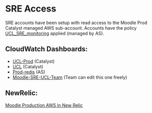 # SRE Access

SRE accounts have been setup with read access to the Moodle Prod Catalyst managed AWS sub-account. Accounts have the policy [UCL\_SRE\_monitoring](https://console.aws.amazon.com/iam/home#/policies/arn%3Aaws%3Aiam%3A%3A892832657335%3Apolicy%2FUCL_SRE_monitoring) applied (managed by AS).

## CloudWatch Dashboards:

-   [UCL-Prod](https://eu-west-2.console.aws.amazon.com/cloudwatch/home?region=eu-west-2#dashboards:name=UCL-Prod) (Catalyst)
-   [UCL](https://eu-west-2.console.aws.amazon.com/cloudwatch/home?region=eu-west-2#dashboards:name=UCL) (Catalyst)
-   [Prod-redis](https://eu-west-2.console.aws.amazon.com/cloudwatch/home?region=eu-west-2#dashboards:name=Prod-redis) (AS)
-   [Moodle-SRE-UCL-Team](https://eu-west-2.console.aws.amazon.com/cloudwatch/home?region=eu-west-2#dashboards:name=Moodle-SRE-UCL-Team) (Team can edit this one freely)

## NewRelic:

[Moodle Production AWS in New Relic](https://one.eu.newrelic.com/launcher/nr1-core.explorer?pane=eyJuZXJkbGV0SWQiOiJhcG0tbmVyZGxldHMub3ZlcnZpZXciLCJpc092ZXJ2aWV3Ijp0cnVlLCJlbnRpdHlJZCI6Ik1qWTNOREk0TVh4QlVFMThRVkJRVEVsRFFWUkpUMDU4TlRZMU5EWTBOak0ifQ==&sidebars%5B0%5D=eyJuZXJkbGV0SWQiOiJucjEtY29yZS5hY3Rpb25zIiwiZW50aXR5SWQiOiJNalkzTkRJNE1YeEJVRTE4UVZCUVRFbERRVlJKVDA1OE5UWTFORFkwTmpNIiwic2VsZWN0ZWROZXJkbGV0Ijp7Im5lcmRsZXRJZCI6ImFwbS1uZXJkbGV0cy5vdmVydmlldyIsImlzT3ZlcnZpZXciOnRydWV9fQ==&platform%5BtimeRange%5D%5Bduration%5D=1800000&platform%5B$isFallbackTimeRange%5D=true)


